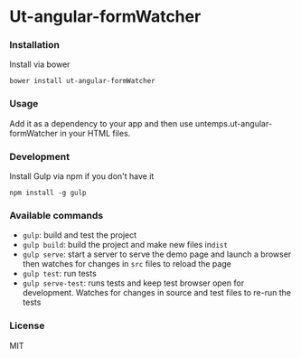 # Ut-angular-formWatcher

### Installation

Install via bower

```shell
bower install ut-angular-formWatcher
```

### Usage

Add it as a dependency to your app and then use untemps.ut-angular-formWatcher in your HTML files.

### Development

Install Gulp via npm if you don't have it
```shell
npm install -g gulp
```

### Available commands

* `gulp`: build and test the project
* `gulp build`: build the project and make new files in`dist`
* `gulp serve`: start a server to serve the demo page and launch a browser then watches for changes in `src` files to reload the page
* `gulp test`: run tests
* `gulp serve-test`: runs tests and keep test browser open for development. Watches for changes in source and test files to re-run the tests

### License
MIT
